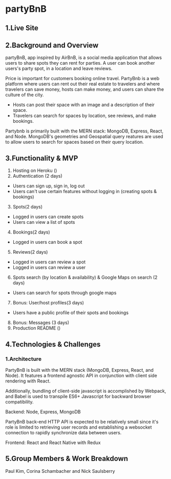 # partyBnB

## 1.Live Site

## 2.Background and Overview
partyBnB, app inspired by AirBnB, is a social media application that allows users to share spots they can rent for parties. A user can book another users's party spot, in a location and leave reviews.

Price is important for customers booking online travel. PartyBnb is a web platform where users can rent out their real estate to travelers and where travelers can save money, hosts can make money, and users can share the culture of the city.

* Hosts can post their space with an image and a description of their space.
* Travelers can search for spaces by location, see reviews, and make bookings.

Partybnb is primarily built with the MERN stack: MongoDB, Express, React, and Node. MongoDB's geometries and Geospatial query reatures are used to allow users to search for spaces based on their query location.

## 3.Functionality & MVP
1. Hosting on Heroku ()
2. Authentication (2 days)
* Users can sign up, sign in, log out
* Users can't use certain features without logging in (creating spots & bookings)
3. Spots(2 days)
* Logged in users can create spots
* Users can view a list of spots
4. Bookings(2 days)
* Logged in users can book a spot
5. Reviews(2 days)
* Logged in users can review a spot
* Logged in users can review a user
6. Spots search (by location & availability) & Google Maps on search (2 days)
* Users can search for spots through google maps
7. Bonus: User/host profiles(3 days)
* Users have a public profile of their spots and bookings
8. Bonus: Messages (3 days)
9. Production README ()

## 4.Technologies & Challenges

### 1.Architecture
PartyBnB is built with the MERN stack (MongoDB, Express, React, and Node). 
It features a frontend agnostic API in conjunction with client side rendering with React.

Additionally, bundling of client-side javascript is accomplished by Webpack, and Babel is used to transpile ES6+ Javascript for backward browser compatibility.

Backend: Node, Express, MongoDB

PartyBnB back-end HTTP API is expected to be relatively small since it's role is limited to retrieving user records and establishing a websocket connection to rapidly synchronize data between users.

Frontend: React and React Native with Redux

## 5.Group Members & Work Breakdown
Paul Kim, Corina Schambacher and Nick Saulsberry

